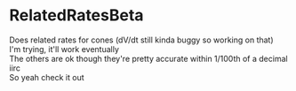 # RelatedRatesBeta
Does related rates for cones (dV/dt still kinda buggy so working on that)<br />
I'm trying, it'll work eventually <br />
The others are ok though they're pretty accurate within 1/100th of a decimal iirc <br />
So yeah check it out
